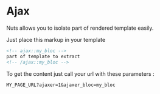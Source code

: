 # Ajax

Nuts allows you to isolate part of rendered template easily.

Just place this markup in your template

```html
<!-- ajax::my_bloc -->
part of template to extract
<!-- /ajax::my_bloc -->
```


To get the content just call your url with these parameters :

```
MY_PAGE_URL?ajaxer=1&ajaxer_bloc=my_bloc
```




